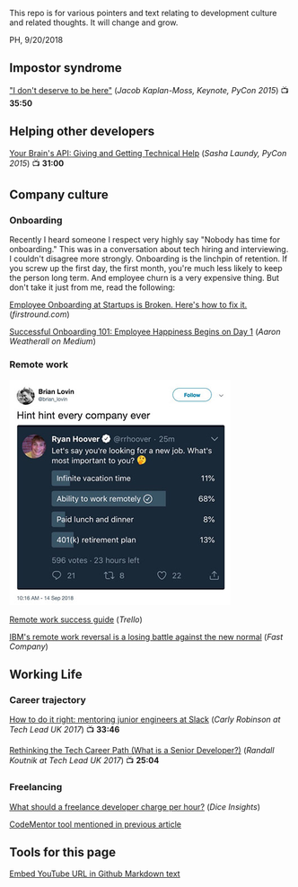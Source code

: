 This repo is for various pointers and text relating to development culture and related
thoughts.  It will change and grow.

PH, 9/20/2018

## Impostor syndrome

["I don't deserve to be here"](http://www.youtube.com/watch?v=hIJdFxYlEKE) (*Jacob Kaplan-Moss, Keynote, PyCon 2015*) :tv: **35:50**

## Helping other developers

[Your Brain's API: Giving and Getting Technical Help](http://www.youtube.com/watch?v=hY14Er6JX2s) (*Sasha Laundy, PyCon 2015*) :tv: **31:00**

## Company culture

### Onboarding

Recently I heard someone I respect very highly say "Nobody has time for onboarding."  This was in a conversation
about tech hiring and interviewing.  I couldn't disagree more strongly.  Onboarding is the linchpin
of retention.  If you screw up the first day, the first month, you're much less likely to keep the person
long term.  And employee churn is a very expensive thing.  But don't take it just from me, read the following:

[Employee Onboarding at Startups is Broken.  Here's how to fix it.](http://firstround.com/review/Employee-Onboarding-at-Startups-Is-Broken-Heres-How-to-Fix-It/) (*firstround.com*)

[Successful Onboarding 101: Employee Happiness Begins on Day 1](https://medium.com/@aaronweatherall/successful-on-boarding-101-employee-happiness-begins-on-day-1-df8da455c6c) (*Aaron Weatherall on Medium*)

### Remote work

[![Hint, hint, every company ever.](hinthint.jpg)](https://twitter.com/brian_lovin/status/1040650455502614529)

[Remote work success guide](https://blog.trello.com/remote-work-team-success-guide) (*Trello*)

[IBM's remote work reversal is a losing battle against the new normal](https://www.fastcompany.com/40423083/ibms-remote-work-reversal-is-a-losing-battle-against-the-new-normal) (*Fast Company*)

## Working Life

### Career trajectory

[How to do it right: mentoring junior engineers at Slack](http://www.youtube.com/watch?v=qAMJASlrPjM) (*Carly Robinson at Tech Lead UK 2017*) :tv: **33:46**

[Rethinking the Tech Career Path (What is a Senior Developer?)](http://www.youtube.com/watch?v=yIPbE7BssOs) (*Randall Koutnik at Tech Lead UK 2017*) :tv: **25:04**

### Freelancing

[What should a freelance developer charge per hour?](https://insights.dice.com/2018/05/03/freelance-developer-charge-per-hour/) (*Dice Insights*)

[CodeMentor tool mentioned in previous article](https://www.codementor.io/freelance-rates/?ref=producthunt)






## Tools for this page

[Embed YouTube URL in Github Markdown text](http://embedyoutube.org/)
